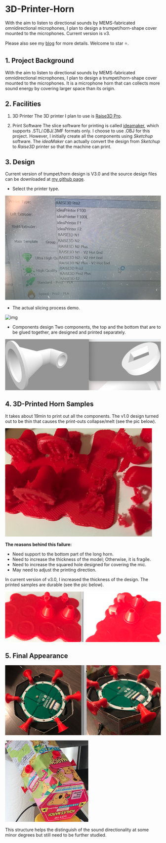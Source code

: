 # 3D-Printer-Horn
With the aim to listen to directional sounds by MEMS-fabricated omnidirectional microphones, I plan to design a trumpet/horn-shape cover mounted to the microphones. Current version is v3.

Please also see my [blog](https://people.ryerson.ca/bowu1004/blogs/07/2022/13/3D_printing_of_mic_horn.html) for more details. Welcome to star ⭐.


## 1. Project Background
With the aim to listen to directional sounds by MEMS-fabricated omnidirectional microphones, I plan to design a trumpet/horn-shape cover mounted to the microphones. It is a microphone horn that can collects more sound energy by covering larger space than its origin.

## 2. Facilities
1. 3D Printer
The 3D printer I plan to use is [Raise3D Pro](https://www.raise3d.com/products/pro2-3d-printer/).

2. Print Software
The slice software for printing is called [ideamaker](https://www.raise3d.com/ideamaker/), which supports .STL/.OBJ/.3MF formats only. I choose to use .OBJ for this project. However, I initially create all the components using _Sketchup_ software. The _ideaMaker_ can actually convert the design from _Sketchup_ to _Raise3D_ printer so that the machine can print.


## 3. Design
Current version of trumpet/horn design is V3.0 and the source design files can be downloaded at [my github page](https://github.com/bowu1004/3D-Printer-Horn).

+ Select the printer type.

![img](./img/select_printer_type.png)

+ The actual slicing process demo.

![img](./img/actual_slicing_process_demo.gif)

+ Components design
Two components, the top and the bottom that are to be glued together, are designed and printed separately.

![img](./img/components_obj.png)

## 4. 3D-Printed Horn Samples
It takes about 19min to print out all the components. The v1.0 design turned out to be thin that causes the print-outs collapse/melt (see the pic below).

![img](./img/v1_printout_fail.png)

**The reasons behind this failure:**
+ Need support to the bottom part of the long horn.
+ Need to increase the thickness of the model; Otherwise, it is fragile.
+ Need to increase the squared hole designed for covering the mic.
+ May need to adjust the printing direction.

In current version of v3.0, I increased the thickness of the design. The printed samples are durable (see the pic below).

![img](./img/v3_printout_good.png)

## 5. Final Appearance
![img](./img/horn_directional_micarray.png)

![img](./img/horn_directional_micarray2.png)

This structure helps the distinguish of the sound directionality at some minor degrees but still need to be further studied.
